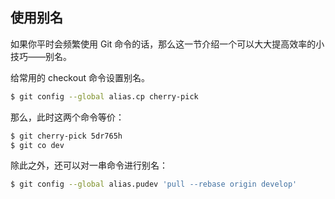 ## 使用别名

如果你平时会频繁使用 Git 命令的话，那么这一节介绍一个可以大大提高效率的小技巧——别名。

给常用的 checkout 命令设置别名。

```sh
$ git config --global alias.cp cherry-pick
```

那么，此时这两个命令等价：

```sh
$ git cherry-pick 5dr765h
$ git co dev
```

除此之外，还可以对一串命令进行别名：

```sh
$ git config --global alias.pudev 'pull --rebase origin develop'
```

